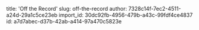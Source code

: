 title: 'Off the Record'
slug: off-the-record
author: 7328c14f-7ec2-4511-a24d-29a1c5ce23eb
import_id: 30dc92fb-4956-479b-a43c-99fdf4ce4837
id: a7d7abec-d37b-42ab-a414-97a470c5823e
